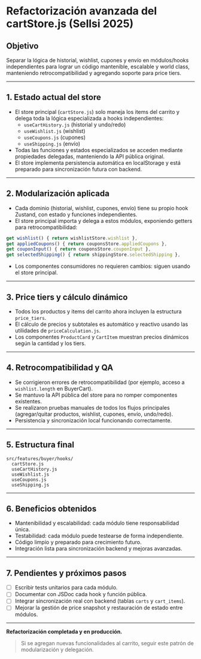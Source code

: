 # Refactorización avanzada del cartStore.js (Sellsi 2025)

## Objetivo

Separar la lógica de historial, wishlist, cupones y envío en módulos/hooks independientes para lograr un código mantenible, escalable y world class, manteniendo retrocompatibilidad y agregando soporte para price tiers.

---

## 1. Estado actual del store

- El store principal (`cartStore.js`) solo maneja los items del carrito y delega toda la lógica especializada a hooks independientes:
  - `useCartHistory.js` (historial y undo/redo)
  - `useWishlist.js` (wishlist)
  - `useCoupons.js` (cupones)
  - `useShipping.js` (envío)
- Todas las funciones y estados especializados se acceden mediante propiedades delegadas, manteniendo la API pública original.
- El store implementa persistencia automática en localStorage y está preparado para sincronización futura con backend.

---

## 2. Modularización aplicada

- Cada dominio (historial, wishlist, cupones, envío) tiene su propio hook Zustand, con estado y funciones independientes.
- El store principal importa y delega a estos módulos, exponiendo getters para retrocompatibilidad:

```js
get wishlist() { return wishlistStore.wishlist },
get appliedCoupons() { return couponsStore.appliedCoupons },
get couponInput() { return couponsStore.couponInput },
get selectedShipping() { return shippingStore.selectedShipping },
```

- Los componentes consumidores no requieren cambios: siguen usando el store principal.

---

## 3. Price tiers y cálculo dinámico

- Todos los productos y items del carrito ahora incluyen la estructura `price_tiers`.
- El cálculo de precios y subtotales es automático y reactivo usando las utilidades de `priceCalculation.js`.
- Los componentes `ProductCard` y `CartItem` muestran precios dinámicos según la cantidad y los tiers.

---

## 4. Retrocompatibilidad y QA

- Se corrigieron errores de retrocompatibilidad (por ejemplo, acceso a `wishlist.length` en BuyerCart).
- Se mantuvo la API pública del store para no romper componentes existentes.
- Se realizaron pruebas manuales de todos los flujos principales (agregar/quitar productos, wishlist, cupones, envío, undo/redo).
- Persistencia y sincronización local funcionando correctamente.

---

## 5. Estructura final

```
src/features/buyer/hooks/
  cartStore.js
  useCartHistory.js
  useWishlist.js
  useCoupons.js
  useShipping.js
```

---

## 6. Beneficios obtenidos

- Mantenibilidad y escalabilidad: cada módulo tiene responsabilidad única.
- Testabilidad: cada módulo puede testearse de forma independiente.
- Código limpio y preparado para crecimiento futuro.
- Integración lista para sincronización backend y mejoras avanzadas.

---

## 7. Pendientes y próximos pasos

- [ ] Escribir tests unitarios para cada módulo.
- [ ] Documentar con JSDoc cada hook y función pública.
- [ ] Integrar sincronización real con backend (tablas `carts` y `cart_items`).
- [ ] Mejorar la gestión de price snapshot y restauración de estado entre módulos.

---

**Refactorización completada y en producción.**

> Si se agregan nuevas funcionalidades al carrito, seguir este patrón de modularización y delegación.
